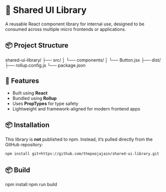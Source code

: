 # 🧱 Shared UI Library

A reusable React component library for internal use, designed to be consumed across multiple micro frontends or applications.

## 📦 Project Structure

shared-ui-library/
├── src/
│ └── components/
│ └── Button.jsx
├── dist/
├── rollup.config.js
└── package.json

## 🚀 Features

- Built using **React**
- Bundled using **Rollup**
- Uses **PropTypes** for type safety
- Lightweight and framework-aligned for modern frontend apps

## 📦 Installation

This library is **not** published to npm. Instead, it’s pulled directly from the GitHub repository:

```bash
npm install git+https://github.com/thepoojajain/shared-ui-library.git

```

## 📦 Build
npm install
npm run build


